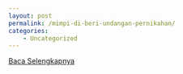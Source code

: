 ```yaml
---
layout: post
permalink: /mimpi-di-beri-undangan-pernikahan/
categories:
    - Uncategorized
---
```


[Baca Selengkapnya](/01)